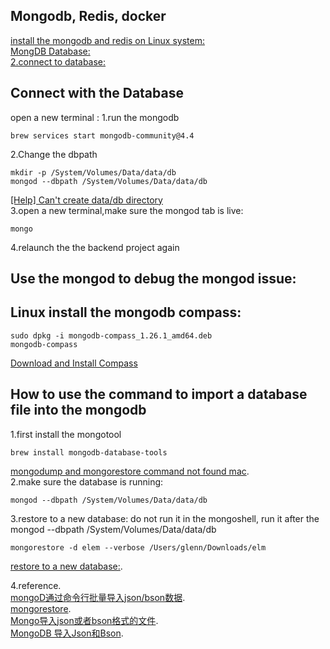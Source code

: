 ## Mongodb, Redis, docker
[install the mongodb and redis on Linux system:](https://github.com/GlennOu66304/Data-Sciences/blob/master/Python%20And%20Python%20Craw/Wechat%20minning/We%20chat%20article%20spider.md)   
[MongDB Database:](https://github.com/GlennOu66304/bucket-list-mevn)    
[2.connect to database:](https://github.com/GlennOu66304/Fullstack-Enterprise-MEVN-Mongo-Express-Vue-and-Node)  

## Connect with the Database

open a new terminal :
1.run the mongodb

```
brew services start mongodb-community@4.4
```

2.Change the dbpath

```
mkdir -p /System/Volumes/Data/data/db
mongod --dbpath /System/Volumes/Data/data/db
```

[[Help] Can't create data/db directory](https://www.reddit.com/r/mongodb/comments/d723b0/help_cant_create_datadb_directory/)  
3.open a new terminal,make sure the mongod tab is live:

```
mongo
```

4.relaunch the the backend project again

## Use the mongod to debug the mongod issue:

## Linux install the mongodb compass:
```
sudo dpkg -i mongodb-compass_1.26.1_amd64.deb
mongodb-compass
```
[Download and Install Compass](https://docs.mongodb.com/compass/master/install/)

## How to use the command to import a database file into the mongodb
1.first install the mongotool        
```
brew install mongodb-database-tools
```
[mongodump and mongorestore command not found mac](https://stackoverflow.com/questions/63255620/mongodump-and-mongorestore-command-not-found-mac).     
2.make sure the database is running:    
```
mongod --dbpath /System/Volumes/Data/data/db 
```
3.restore to a new database:
do not run it in the mongoshell, run it after the mongod --dbpath /System/Volumes/Data/data/db
```
mongorestore -d elem --verbose /Users/glenn/Downloads/elm
```
[restore to a new database:](https://stackoverflow.com/questions/18931668/how-to-restore-the-dump-into-your-running-mongodb).  

4.reference.   
[mongoD通过命令行批量导入json/bson数据](https://blog.csdn.net/c_zyer/article/details/76531859?utm_medium=distribute.pc_relevant.none-task-blog-2%7Edefault%7EBlogCommendFromMachineLearnPai2%7Edefault-7.control&depth_1-utm_source=distribute.pc_relevant.none-task-blog-2%7Edefault%7EBlogCommendFromMachineLearnPai2%7Edefault-7.control).   
[mongorestore](https://docs.mongodb.com/database-tools/mongorestore/).  
[Mongo导入json或者bson格式的文件](https://blog.csdn.net/weixin_44151887/article/details/106916153).  
[MongoDB 导入Json和Bson](https://blog.csdn.net/lwc5411117/article/details/79675326).   

